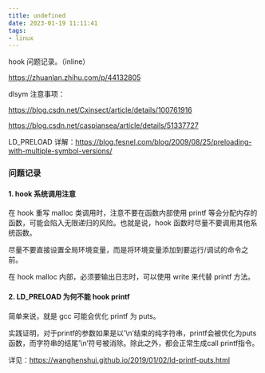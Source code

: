```yaml
---
title: undefined
date: 2023-01-19 11:11:41
tags:
- linux
---
```


hook 问题记录。（inline）

https://zhuanlan.zhihu.com/p/44132805

dlsym 注意事项：

https://blog.csdn.net/Cxinsect/article/details/100761916

https://blog.csdn.net/caspiansea/article/details/51337727

LD_PRELOAD 详解：https://blog.fesnel.com/blog/2009/08/25/preloading-with-multiple-symbol-versions/

### 问题记录

#### 1. hook 系统调用注意

在 hook 重写 malloc 类调用时，注意不要在函数内部使用 printf 等会分配内存的函数，可能会陷入无限递归的风险。也就是说，hook 函数时尽量不要调用其他系统函数。

尽量不要直接设置全局环境变量，而是将环境变量添加到要运行/调试的命令之前。

在 hook malloc 内部，必须要输出日志时，可以使用 write 来代替 printf 方法。

#### 2. LD_PRELOAD 为何不能 hook printf

简单来说，就是 gcc 可能会优化 printf 为 puts。

实践证明，对于printf的参数如果是以’\n’结束的纯字符串，printf会被优化为puts函数，而字符串的结尾’\n’符号被消除。除此之外，都会正常生成call printf指令。

详见：https://wanghenshui.github.io/2019/01/02/ld-printf-puts.html

